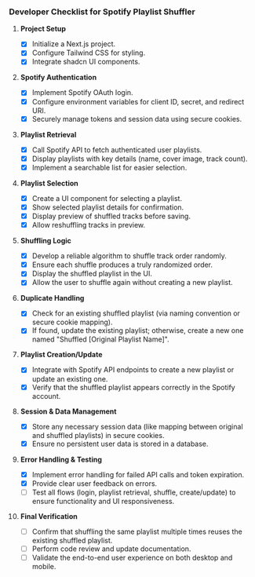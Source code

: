 ### Developer Checklist for Spotify Playlist Shuffler

1. **Project Setup**

    - [x] Initialize a Next.js project.
    - [x] Configure Tailwind CSS for styling.
    - [x] Integrate shadcn UI components.

2. **Spotify Authentication**

    - [x] Implement Spotify OAuth login.
    - [x] Configure environment variables for client ID, secret, and redirect URI.
    - [x] Securely manage tokens and session data using secure cookies.

3. **Playlist Retrieval**

    - [x] Call Spotify API to fetch authenticated user playlists.
    - [x] Display playlists with key details (name, cover image, track count).
    - [x] Implement a searchable list for easier selection.

4. **Playlist Selection**

    - [x] Create a UI component for selecting a playlist.
    - [x] Show selected playlist details for confirmation.
    - [x] Display preview of shuffled tracks before saving.
    - [x] Allow reshuffling tracks in preview.

5. **Shuffling Logic**

    - [x] Develop a reliable algorithm to shuffle track order randomly.
    - [x] Ensure each shuffle produces a truly randomized order.
    - [x] Display the shuffled playlist in the UI.
    - [x] Allow the user to shuffle again without creating a new playlist.

6. **Duplicate Handling**

    - [x] Check for an existing shuffled playlist (via naming convention or secure cookie mapping).
    - [x] If found, update the existing playlist; otherwise, create a new one named "Shuffled [Original Playlist Name]".

7. **Playlist Creation/Update**

    - [x] Integrate with Spotify API endpoints to create a new playlist or update an existing one.
    - [x] Verify that the shuffled playlist appears correctly in the Spotify account.

8. **Session & Data Management**

    - [x] Store any necessary session data (like mapping between original and shuffled playlists) in secure cookies.
    - [x] Ensure no persistent user data is stored in a database.

9. **Error Handling & Testing**

    - [x] Implement error handling for failed API calls and token expiration.
    - [x] Provide clear user feedback on errors.
    - [ ] Test all flows (login, playlist retrieval, shuffle, create/update) to ensure functionality and UI responsiveness.

10. **Final Verification**
    - [ ] Confirm that shuffling the same playlist multiple times reuses the existing shuffled playlist.
    - [ ] Perform code review and update documentation.
    - [ ] Validate the end-to-end user experience on both desktop and mobile.
